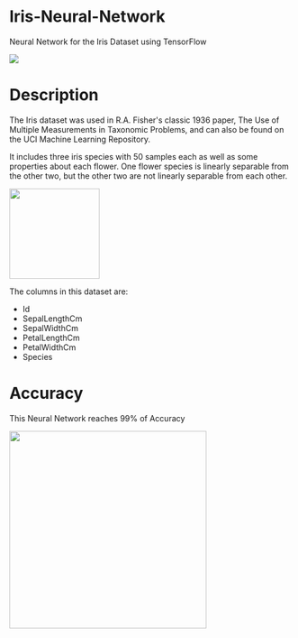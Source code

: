 # Iris-Neural-Network
Neural Network for the Iris Dataset using TensorFlow

<img src='https://s10.postimg.org/ooyqhpa0p/Iris.jpg'>

<h1>Description</h1>

The Iris dataset was used in R.A. Fisher's classic 1936 paper, The Use of Multiple Measurements in Taxonomic Problems, and can also be found on the UCI Machine Learning Repository.

It includes three iris species with 50 samples each as well as some properties about each flower. One flower species is linearly separable from the other two, but the other two are not linearly separable from each other.

<img width=160 src='https://sebastianraschka.com/images/blog/2014/linear-discriminant-analysis/iris_petal_sepal.png'>


The columns in this dataset are:

- Id
- SepalLengthCm
- SepalWidthCm
- PetalLengthCm
- PetalWidthCm
- Species

<h1>Accuracy</h1>

This Neural Network reaches 99% of Accuracy

<img width=350 src='https://s13.postimg.org/6hn9onp53/68747470733a2f2f7332312e706f7374696d672e6f72672f.jpg'>

